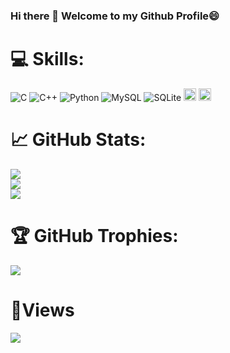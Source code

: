 ### Hi there 👋 Welcome to my Github Profile😄

# 💻 Skills:
![C](https://img.shields.io/badge/c-%2300599C.svg?style=for-the-badge&logo=c&logoColor=white) ![C++](https://img.shields.io/badge/c++-%2300599C.svg?style=for-the-badge&logo=c%2B%2B&logoColor=white) ![Python](https://img.shields.io/badge/python-3670A0?style=for-the-badge&logo=python&logoColor=ffdd54) ![MySQL](https://img.shields.io/badge/mysql-%2300f.svg?style=for-the-badge&logo=mysql&logoColor=white) ![SQLite](https://img.shields.io/badge/sqlite-%2307405e.svg?style=for-the-badge&logo=sqlite&logoColor=white) 
<img src="https://img.shields.io/badge/Github-%23121011?style=plastic&logo=github&logoColor=white" height=20>
<img src="https://img.shields.io/badge/Visual_Studio_Code-0078D4?style=plastic&logo=visual%20studio%20code&logoColor=white" height=20>

# 📈 GitHub Stats:
![](https://github-readme-stats.vercel.app/api?username=vasundhara1309&theme=nightowl&hide_border=true&include_all_commits=false&count_private=false)<br/>
![](https://github-readme-streak-stats.herokuapp.com/?user=vasundhara1309&theme=nightowl&hide_border=true)<br/>
![](https://github-readme-stats.vercel.app/api/top-langs/?username=vasundhara1309&theme=nightowl&hide_border=true&include_all_commits=false&count_private=false&layout=compact)

# 🏆 GitHub Trophies:
![](https://github-profile-trophy.vercel.app/?username=vasundhara1309&theme=radical&no-frame=true&no-bg=false&margin-w=4)

# 👀Views  
![](https://komarev.com/ghpvc/?username=vasundhara1309&label=PROFILE+VIEWS)

